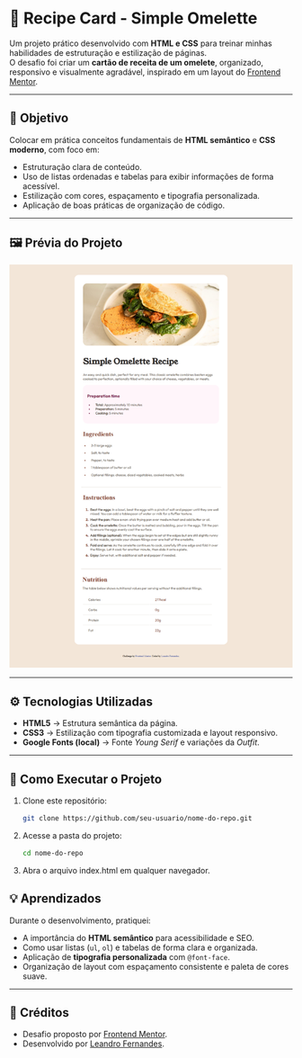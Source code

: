 # 🍳 Recipe Card - Simple Omelette  

Um projeto prático desenvolvido com **HTML e CSS** para treinar minhas habilidades de estruturação e estilização de páginas.  
O desafio foi criar um **cartão de receita de um omelete**, organizado, responsivo e visualmente agradável, inspirado em um layout do [Frontend Mentor](https://www.frontendmentor.io/).  

---

## 🎯 Objetivo  

Colocar em prática conceitos fundamentais de **HTML semântico** e **CSS moderno**, com foco em:  

- Estruturação clara de conteúdo.  
- Uso de listas ordenadas e tabelas para exibir informações de forma acessível.  
- Estilização com cores, espaçamento e tipografia personalizada.  
- Aplicação de boas práticas de organização de código.  

---

## 🖼️ Prévia do Projeto  

![Prévia do Projeto](./assets/images/previa-desktop.png)

---

## ⚙️ Tecnologias Utilizadas  

- **HTML5** → Estrutura semântica da página.  
- **CSS3** → Estilização com tipografia customizada e layout responsivo.  
- **Google Fonts (local)** → Fonte *Young Serif* e variações da *Outfit*.  

---

## 🚀 Como Executar o Projeto  

1. Clone este repositório:  
   ```bash
   git clone https://github.com/seu-usuario/nome-do-repo.git

2. Acesse a pasta do projeto:
   ```bash
   cd nome-do-repo

3. Abra o arquivo index.html em qualquer navegador.

## 💡 Aprendizados  

Durante o desenvolvimento, pratiquei:  

- A importância do **HTML semântico** para acessibilidade e SEO.  
- Como usar listas (`ul`, `ol`) e tabelas de forma clara e organizada.  
- Aplicação de **tipografia personalizada** com `@font-face`.  
- Organização de layout com espaçamento consistente e paleta de cores suave.  

---

## 📌 Créditos  

- Desafio proposto por [Frontend Mentor](https://www.frontendmentor.io?ref=challenge).  
- Desenvolvido por [Leandro Fernandes](https://www.linkedin.com/in/leandro-fernandes-nascimento/).  
